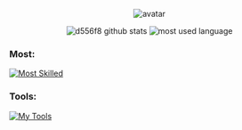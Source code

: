 <div class="stats" align="center">

  ![avatar](https://avatars.githubusercontent.com/u/64972038?v=4)
  
  ![d556f8 github stats](https://github-readme-stats.vercel.app/api?username=d556f8&show_icons=true&theme=material-palenight&hide_border=true&bg_color=20232a&icon_color=E3E3E3A8&text_color=fff&title_color=918FE0&count_private=true&line_height=28)
  ![most used language](https://github-readme-stats.vercel.app/api/top-langs/?username=d556f8&hide=scss,css,html&layout=compact&theme=material-palenight&hide_border=true&bg_color=20232a&icon_color=E3E3E3A8&text_color=fff&title_color=918FE0&count_private=true&langs_count=30&card_width=360)

</div>
  
<h3 align="left">Most:</h3>
<p align="left">
  
  [![Most Skilled](https://skillicons.dev/icons?i=nodejs,typescript,javascript)](https://skillicons.dev)

</p>

<h3 align="left">Tools:</h3>
<p align="left"> 
  
  [![My Tools](https://skillicons.dev/icons?i=docker,express,nestjs,aws)](https://skillicons.dev)
    
</p>
